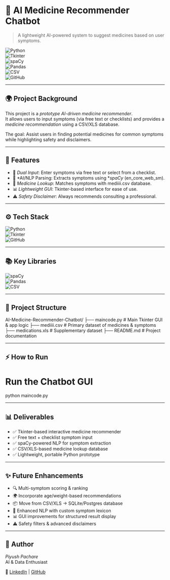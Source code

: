 # 💊 AI Medicine Recommender Chatbot

> A lightweight AI-powered system to suggest medicines based on user symptoms.

![Python](https://img.shields.io/badge/Python-3.x-blue?logo=python)  
![Tkinter](https://img.shields.io/badge/Tkinter-GUI-orange)  
![spaCy](https://img.shields.io/badge/spaCy-NLP-purple)  
![Pandas](https://img.shields.io/badge/Pandas-Data_Processing-lightblue)  
![CSV](https://img.shields.io/badge/CSV-Dataset-green)  
![GitHub](https://img.shields.io/badge/GitHub-Code-black?logo=github)  

---

## 🌍 Project Background
This project is a *prototype AI-driven medicine recommender*.  
It allows users to input symptoms (via free text or checklists) and provides a *medicine recommendation* using a CSV/XLS database.  

The goal: Assist users in finding potential medicines for common symptoms while highlighting safety and disclaimers.

---

## 🚀 Features
- 📝 *Dual Input*: Enter symptoms via free text or select from a checklist.  
- 🧠 *AI/NLP Parsing: Extracts symptoms using **spaCy* (en_core_web_sm).  
- 🔎 *Medicine Lookup*: Matches symptoms with mediiii.csv database.  
- 📊 *Lightweight GUI*: Tkinter-based interface for ease of use.  
- ⚠ *Safety Disclaimer*: Always recommends consulting a professional.  

---

## ⚙ Tech Stack
![Python](https://img.shields.io/badge/Python-3.x-blue?logo=python)  
![Tkinter](https://img.shields.io/badge/Tkinter-GUI-orange)  
![GitHub](https://img.shields.io/badge/GitHub-Code-black?logo=github)  

---

## 📚 Key Libraries
![spaCy](https://img.shields.io/badge/spaCy-NLP-purple)  
![Pandas](https://img.shields.io/badge/Pandas-Data_Processing-lightblue)  
![CSV](https://img.shields.io/badge/CSV-Dataset-green)  

---

## 📂 Project Structure

AI-Medicine-Recommender-Chatbot/
├── maincode.py          # Main Tkinter GUI & app logic
├── mediiii.csv          # Primary dataset of medicines & symptoms
├── medications.xls      # Supplementary dataset
├── README.md            # Project documentation


---

## ⚡ How to Run

# Run the Chatbot GUI
python maincode.py


---

## 📊 Deliverables
- ✅ Tkinter-based interactive medicine recommender  
- ✅ Free text + checklist symptom input  
- ✅ spaCy-powered NLP for symptom extraction  
- ✅ CSV/XLS-based medicine lookup database  
- ✅ Lightweight, portable Python prototype  

---

## ✨ Future Enhancements
- 🔍 Multi-symptom scoring & ranking  
- 🌍 Incorporate age/weight-based recommendations  
- 📦 Move from CSV/XLS → SQLite/Postgres database  
- 🤖 Enhanced NLP with custom symptom lexicon  
- 📊 GUI improvements for structured result display  
- ⚠ Safety filters & advanced disclaimers  

---

## 👤 Author
*Piyush Pachare*  
AI & Data Enthusiast 

🔗 [LinkedIn](https://www.linkedin.com/in/piyush-pachare/) | [GitHub](https://github.com/piyushpachare-work)
